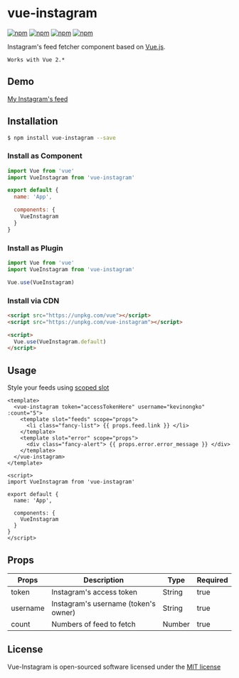# vue-instagram

[![npm](https://img.shields.io/npm/v/vue-instagram.svg)](https://www.npmjs.com/package/vue-instagram)
[![npm](https://img.shields.io/npm/dt/vue-instagram.svg)](https://www.npmjs.com/package/vue-instagram)
[![npm](https://img.shields.io/npm/dm/vue-instagram.svg)](https://www.npmjs.com/package/vue-instagram)
[![npm](https://img.shields.io/npm/l/vue-instagram.svg)](http://opensource.org/licenses/MIT)

Instagram's feed fetcher component based on [Vue.js](https://vuejs.org/).

``Works with Vue 2.*``

## Demo

[My Instagram's feed](https://kevinongko.github.io/vue-instagram/)

## Installation

```sh
$ npm install vue-instagram --save
```

### Install as Component
```js
import Vue from 'vue'
import VueInstagram from 'vue-instagram'

export default {
  name: 'App',

  components: {
    VueInstagram
  }
}
```

### Install as Plugin
```js
import Vue from 'vue'
import VueInstagram from 'vue-instagram'

Vue.use(VueInstagram)
```

### Install via CDN
```html
<script src="https://unpkg.com/vue"></script>
<script src="https://unpkg.com/vue-instagram"></script>

<script>
  Vue.use(VueInstagram.default)
</script>
```

## Usage

Style your feeds using [scoped slot](https://vuejs.org/v2/guide/components.html#Scoped-Slots)

```vue
<template>
  <vue-instagram token="accessTokenHere" username="kevinongko" :count="5">
    <template slot="feeds" scope="props">
      <li class="fancy-list"> {{ props.feed.link }} </li>
    </template>
    <template slot="error" scope="props">
      <div class="fancy-alert"> {{ props.error.error_message }} </div>
    </template>
  </vue-instagram>
</template>

<script>
import VueInstagram from 'vue-instagram'

export default {
  name: 'App',

  components: {
    VueInstagram
  }
}
</script>

```

## Props
|Props|Description|Type|Required|
|-----|-----------|----|--------|
|token|Instagram's access token|String|true|
|username|Instagram's username (token's owner)|String|true|
|count|Numbers of feed to fetch|Number|true

## License

Vue-Instagram is open-sourced software licensed under the [MIT license](http://opensource.org/licenses/MIT)

